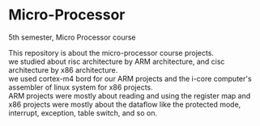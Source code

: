 # Micro-Processor
5th semester, Micro Processor course

This repository is about the micro-processor course projects.<br>
we studied about risc architecture by ARM architecture, and cisc architecture by x86 architecture.<br>
we used cortex-m4 bord for our ARM projects and the i-core computer's assembler of linux system for x86 projects.<br>
ARM projects were mostly about reading and using the register map and x86 projects were mostly about the dataflow like the protected mode, interrupt, exception, table switch, and so on.
